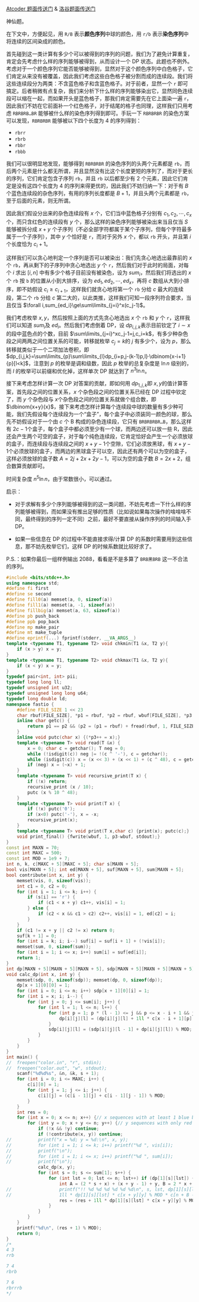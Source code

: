 [Atcoder 题面传送门](https://atcoder.jp/contests/arc089/tasks/arc089_f) & [洛谷题面传送门](https://www.luogu.com.cn/problem/AT3878)

神仙题。

在下文中，方便起见，用 `R/B` 表示**颜色序列**中球的颜色，用 `r/b` 表示**染色序列**中将连续的区间染成的颜色。

首先碰到这一类计算有多少个可以被得到的序列的问题，我们为了避免计算重复，肯定会先考虑什么样的序列能够被得到，从而设计一个 DP 状态。此题也不例外。考虑对于一个颜色序列它能否能够被得到，显然对于这个颜色序列中白色格子，它们肯定从来没有被覆盖，因此我们考虑这些白色格子被分割而成的连续段。我们将这些连续段分为两类：不含蓝色格子和含蓝色格子。对于前者，显然一个 `r` 即可搞定。后者稍微有点复杂，我们来分析下什么样的序列能够染出它，显然同色连续段可以缩在一起，而如果开头是蓝色格子，那我们肯定需要先在它上面染一遍  `r`，因此我们不妨在它前面补一个红色格子，对于结尾的格子也同理，这样我们只用考虑 `RBRBRB…BR` 能够被什么样的染色序列得到即可。手玩一下 `RBRBRBR` 的染色方案可以发现，`RBRBRBR` 能够被以下四个长度为 $4$ 的序列得到：

- `rbrr`
- `rbrb`
- `rbbr`
- `rbbb`

我们可以很明显地发现，能够得到 `RBRBRBR` 的染色序列的头两个元素都是 `rb`，而后两个元素是什么都无所谓，并且显然没有比这个长度更短的序列了，而对于更长的序列，它们肯定包含子序列 `rb`，并且 `rb` 以后都至少有 $2$ 个元素，因此它们肯定是没有这四个长度为 $4$ 的序列来得更优的，因此我们不妨归纳一下：对于有 $B$ 个蓝色连续段的杂色序列，有用的序列长度都是 $B+1$，并且头两个元素都是 `rb`，至于后面的元素，则无所谓。

因此我们假设分出来的杂色连续段有 $x$​ 个，它们当中蓝色格子分别有 $c_1,c_2,\cdots,c_x$ 个，而只含红色的连续段有 $y$ 个，那么这样的染色序列能够被染出来当且仅当 $S$ 能够被拆分成 $x+y$ 个子序列（不必全部字符都属于某个子序列，但每个字符最多属于一个子序列），其中 $y$ 个恰好是 `r`，而对于另外 $x$ 个，都以 `rb` 开头，并且第 $i$ 个长度恰为 $c_i+1$。

这样我们可以贪心地判定一个序列是否可以被染出：我们先贪心地选出最靠前的 $x$ 个 `rb`，再从剩下的子序列中贪心地选出 $y$ 个 `r`，然后我们对于此时的局面，对每个 $i$ 求出 $[i,n]$ 中有多少个格子目前没有被染色，设为 $sum_i$，然后我们将选出的 $x$ 个 `rb` 按 `b` 的位置从小到大排序，设为 $ed_1,ed_2,\cdots,ed_x$，再将 $c$ 数组从大到小排序，即不妨假设 $c_i\ge c_{i+1}$，这样我们就贪心地将第一个 `rb` 分给 $c$ 最大的连续段，第二个 `rb` 分给 $c$ 第二大的，以此类推，这样我们可知一段序列符合要求，当且仅当 $\forall i,sum_{ed_i}\ge\sum\limits_{j=i}^x(c_j-1)$。

我们考虑枚举 $x,y$​，然后按照上面的方式先贪心地选出 $x$​ 个 `rb` 和 $y$​ 个 `r`，这样我们可以知道 $sum_i$​ 及 $ed_i$​。然后我们考虑倒着 DP，设 $dp_{i,j,k}$​ 表示目前钦定了 $i\sim x$​ 的段中蓝色点的个数，目前 $\sum\limits_{j=i}^xc_j-1=j,c_i=k$​，有多少种杂色段之间两两之间位置关系的可能，转移就枚举 $c_j=k$​ 的 $j$​ 有多少个，设为 $p$​，那么转移就类似于一个二项加法卷积，即 $dp_{i,j,k}=\sum\limits_{p}\sum\limits_{l}dp_{i+p,j-(k-1)p,l}·\dbinom{x-i+1}{p}[l<k]$​，注意到 $p$​ 的枚举是调和级数，因此 $p$​ 枚举的总复杂度是 $\ln n$​ 级别的，而 $l$​ 的枚举可以前缀和优化掉，这样单次 DP 就达到了 $n^3\ln n$​​。

接下来考虑怎样计算一次 DP 对答案的贡献，即如何用 $dp_{1,j,k}$​ 即 $x,y$​ 的值计算答案，首先段之间的位置关系，$x$​ 个杂色段之间的位置关系已经在 DP 过程中钦定了，而 $y$​ 个杂色段与 $x$​ 个杂色段之间的位置关系就做个组合数，即 $\dbinom{x+y}{x}$​，接下来考虑怎样计算每个连续段中球的数量有多少种可能，我们先假设每个连续段为一个“盒子”，每个盒子中必须装同一颜色的球，那么先不妨假设对于一个由 $c$​ 个 B 构成的杂色连续段，它只有 `BRBRBRBR…B`，那么这样有 $2c-1$​ 个盒子，每个盒子中都必须至少有一个球，而两边还可以放一些 R，因此还会产生两个可空的盒子，对于每个纯色连续段，它肯定恰好会产生一个必须放球的盒子，而连续段与连续段之间的 $x+y-1$​ 个空隙，它们必须放黑球，有 $x+y-1$​ 个必须放球的盒子，而两边的黑球盒子可以空，因此还有两个可以为空的盒子，这样必须放球的盒子数 $A=2j+2x+2y-1$​，可以为空的盒子数 $B=2x+2$​，组合数算贡献即可。

时间复杂度 $n^5\ln n$，由于常数很小，可以通过。

启示：

- 对于求解有多少个序列能够被得到的这一类问题，不妨先考虑一下什么样的序列能够被得到，而如果没有推出足够的性质（比如说如果每次操作的啥啥啥不同，最终得到的序列一定不同）之前，最好不要直接从操作序列的时间轴入手 DP。

- 如果一些信息在 DP 的过程中不能直接求得/计算 DP 的系数时需要用到这些信息，那不妨先枚举它们，这样 DP 的时候系数就比较好求了。

P.S.：如果你最后一组样例输出 2088，看看是不是多算了 `BRB黑BRB` 这一不合法的序列。

```cpp
#include <bits/stdc++.h>
using namespace std;
#define fi first
#define se second
#define fill0(a) memset(a, 0, sizeof(a))
#define fill1(a) memset(a, -1, sizeof(a))
#define fillbig(a) memset(a, 63, sizeof(a))
#define pb push_back
#define ppb pop_back
#define mp make_pair
#define mt make_tuple
#define eprintf(...) fprintf(stderr, __VA_ARGS__)
template <typename T1, typename T2> void chkmin(T1 &x, T2 y){
	if (x > y) x = y;
}
template <typename T1, typename T2> void chkmax(T1 &x, T2 y){
	if (x < y) x = y;
}
typedef pair<int, int> pii;
typedef long long ll;
typedef unsigned int u32;
typedef unsigned long long u64;
typedef long double ld;
namespace fastio {
	#define FILE_SIZE 1 << 23
	char rbuf[FILE_SIZE], *p1 = rbuf, *p2 = rbuf, wbuf[FILE_SIZE], *p3 = wbuf;
	inline char getc() {
		return p1 == p2 && (p2 = (p1 = rbuf) + fread(rbuf, 1, FILE_SIZE, stdin), p1 == p2) ? -1: *p1++;
	}
	inline void putc(char x) {(*p3++ = x);}
	template <typename T> void read(T &x) {
		x = 0; char c = getchar(); T neg = 0;
		while (!isdigit(c)) neg |= !(c ^ '-'), c = getchar();
		while (isdigit(c)) x = (x << 3) + (x << 1) + (c ^ 48), c = getchar();
		if (neg) x = (~x) + 1;
	}
	template <typename T> void recursive_print(T x) {
		if (!x) return;
		recursive_print (x / 10);
		putc (x % 10 ^ 48);
	}
	template <typename T> void print(T x) {
		if (!x) putc('0');
		if (x<0) putc('-'), x = -x;
		recursive_print(x);
	}
	template <typename T> void print(T x,char c) {print(x); putc(c);}
	void print_final() {fwrite(wbuf, 1, p3-wbuf, stdout);}
}
const int MAXN = 70;
const int MAXC = 500;
const int MOD = 1e9 + 7;
int n, k, c[MAXC + 5][MAXC + 5]; char s[MAXN + 5];
bool vis[MAXN + 5]; int ed[MAXN + 5], suf[MAXN + 5], sum[MAXN + 5];
bool contribute(int x, int y) {
	memset(vis, 0, sizeof(vis));
	int c1 = 0, c2 = 0;
	for (int i = 1; i <= k; i++) {
		if (s[i] == 'r') {
			if (c1 < x + y) c1++, vis[i] = 1;
		} else {
			if (c2 < x && c1 > c2) c2++, vis[i] = 1, ed[c2] = i;
		}
	}
	if (c1 != x + y || c2 != x) return 0;
	suf[k + 1] = 0;
	for (int i = k; i; i--) suf[i] = suf[i + 1] + (!vis[i]);
	memset(sum, 0, sizeof(sum));
	for (int i = 1; i <= x; i++) sum[i] = suf[ed[i]];
	return 1;
}
int dp[MAXN + 5][MAXN + 5][MAXN + 5], sdp[MAXN + 5][MAXN + 5][MAXN + 5];
void calc_dp(int x, int y) {
	memset(sdp, 0, sizeof(sdp)); memset(dp, 0, sizeof(dp));
	dp[x + 1][0][0] = 1;
	for (int i = 0; i <= n; i++) sdp[x + 1][0][i] = 1;
	for (int i = x; i; i--) {
		for (int j = 0; j <= sum[i]; j++) {
			for (int l = 1; l <= n; l++) {
				for (int p = 1; p * (l - 1) <= j && p <= x - i + 1 && j - (l - 1) * p <= sum[i + p]; p++) {
					dp[i][j][l] = (dp[i][j][l] + 1ll * c[x - i + 1][p] * sdp[i + p][j - (l - 1) * p][l - 1]) % MOD;
				}
				sdp[i][j][l] = (sdp[i][j][l - 1] + dp[i][j][l]) % MOD;
			}
		}
	}
}
int main() {
//	freopen("color.in", "r", stdin);
//	freopen("color.out", "w", stdout);
	scanf("%d%d%s", &n, &k, s + 1);
	for (int i = 0; i <= MAXC; i++) {
		c[i][0] = 1;
		for (int j = 1; j <= i; j++) {
			c[i][j] = (c[i - 1][j] + c[i - 1][j - 1]) % MOD;
		}
	}
	int res = 0;
	for (int x = 0; x <= n; x++) {// x sequences with at least 1 blue ball
		for (int y = 0; x + y <= n; y++) {// y sequences with only red balls
			if (!x && !y) continue;
			if (!contribute(x, y)) continue;
//			printf("x = %d; y = %d:\n", x, y);
//			for (int i = 1; i <= k; i++) printf("%d ", vis[i]);
//			printf("\n");
//			for (int i = 1; i <= x; i++) printf("%d ", sum[i]);
//			printf("\n");
			calc_dp(x, y);
			for (int s = 0; s <= sum[1]; s++) {
				for (int lst = 0; lst <= n; lst++) if (dp[1][s][lst]) {
					int A = (2 * s + x) + (x + y - 1) + y, B = 2 * x + 2;
//					printf("!! %d %d %d %d %d %d\n", s, lst, dp[1][s][lst], A, B,
//					1ll * dp[1][s][lst] * c[x + y][y] % MOD * c[n + B - 1][A + B - 1] % MOD);
					res = (res + 1ll * dp[1][s][lst] * c[x + y][y] % MOD * c[n + B - 1][A + B - 1]) % MOD;
				}
			}
		}
	}
	printf("%d\n", (res + 1) % MOD);
	return 0;
}
/*
4 3
rrb

7 4
rbrb

7 6
rbrrrb
*/
```